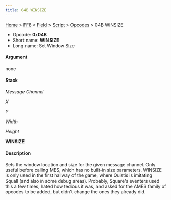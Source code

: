 ```yaml
---
title: 04B WINSIZE
---
```


[Home](Main%20Page.md) > [FF8](FF8.md) > [Field](FF8/Field.md) > [Script](FF8/Field/Script.md) > [Opcodes](FF8/Field/Script/Opcodes.md) > 04B WINSIZE

-   Opcode: **0x04B**
-   Short name: **WINSIZE**
-   Long name: Set Window Size

#### Argument

none

#### Stack

  
*Message Channel*

*X*

*Y*

*Width*

*Height*

**WINSIZE**

#### Description

Sets the window location and size for the given message channel. Only
useful before calling MES, which has no built-in size parameters.
WINSIZE is only used in the first hallway of the game, where Quistis is
imitating Squall (and also in some debug areas). Probably, Square's
eventers used this a few times, hated how tedious it was, and asked for
the AMES family of opcodes to be added, but didn't change the ones they
already did.
